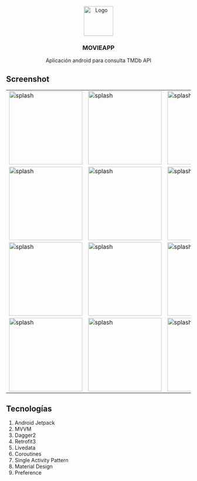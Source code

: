 <!--
*** Thanks for checking out this README Template. If you have a suggestion that would
*** make this better, please fork the repo and create a pull request or simply open
*** an issue with the tag "enhancement".
*** Thanks again! Now go create something AMAZING! :D
***
***
***
*** To avoid retyping too much info. Do a search and replace for the following:
*** github_username, repo, twitter_handle, email
-->





<!-- PROJECT SHIELDS -->
<!--
*** I'm using markdown "reference style" links for readability.
*** Reference links are enclosed in brackets [ ] instead of parentheses ( ).
*** See the bottom of this document for the declaration of the reference variables
*** for contributors-url, forks-url, etc. This is an optional, concise syntax you may use.
*** https://www.markdownguide.org/basic-syntax/#reference-style-links
-->



<!-- PROJECT LOGO -->
<br />
<p align="center">
  <a href="https://github.com/cepero91/MyMovieApp/blob/master/app/web_hi_res_512.png">
    <img src="https://github.com/cepero91/MyMovieApp/blob/master/app/web_hi_res_512.png" alt="Logo" width="80" height="80">
  </a>

  <h3 align="center">MOVIEAPP</h3>

  <p align="center">
    Aplicación android para consulta TMDb API
  </p>
</p>

<!-- ABOUT THE PROJECT -->
## Screenshot
<table>
  <tr>
    <td><img src="https://github.com/cepero91/MyMovieApp/blob/master/screenshot/splash.jpg" alt="splash" width="200"></td>
    <td><img src="https://github.com/cepero91/MyMovieApp/blob/master/screenshot/trending_empty.jpg" alt="splash" width="200"></td>
    <td><img src="https://github.com/cepero91/MyMovieApp/blob/master/screenshot/trending.jpg" alt="splash" width="200"></td>
  </tr>
  <tr>
    <td><img src="https://github.com/cepero91/MyMovieApp/blob/master/screenshot/drawer_open.jpg" alt="splash" width="200"></td>
    <td><img src="https://github.com/cepero91/MyMovieApp/blob/master/screenshot/popular.jpg" alt="splash" width="200"></td>
    <td><img src="https://github.com/cepero91/MyMovieApp/blob/master/screenshot/no_connection_state.jpg" alt="splash" width="200"></td>
  </tr>
  <tr>
    <td><img src="https://github.com/cepero91/MyMovieApp/blob/master/screenshot/search.jpg" alt="splash" width="200"></td>
    <td><img src="https://github.com/cepero91/MyMovieApp/blob/master/screenshot/search_empty_state.jpg" alt="splash" width="200"></td>
    <td><img src="https://github.com/cepero91/MyMovieApp/blob/master/screenshot/preferences.jpg" alt="splash" width="200"></td>
  </tr>
  <tr>
    <td><img src="https://github.com/cepero91/MyMovieApp/blob/master/screenshot/movie_detail.jpg" alt="splash" width="200"></td>
    <td><img src="https://github.com/cepero91/MyMovieApp/blob/master/screenshot/favorite.jpg" alt="splash" width="200"></td>
    <td><img src="https://github.com/cepero91/MyMovieApp/blob/master/screenshot/child.jpg" alt="splash" width="200"></td>
  </tr>
</table>

<!-- CONTRIBUTING -->
## Tecnologías

1. Android Jetpack 
2. MVVM 
3. Dagger2
4. Retrofit3
5. Livedata
6. Coroutines
7. Single Activity Pattern
8. Material Design
9. Preference
